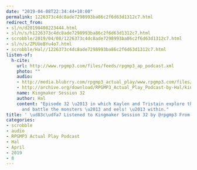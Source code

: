 ```yaml
---
date: "2019-04-08T22:34:44+10:00"
permalink: 1226373c4dc8ade7298993ba86c2f6d63d1312c7.html
redirect_from:
- sl/n/d20190408223444.html
- sl/n/s/h1226373c4dc8ade7298993ba86c2f6d63d1312c7.html
- scrobble/2019/04/08/1226373c4dc8ade7298993ba86c2f6d63d1312c7.html
- sl/n/s/ZPUUeBYu4o7.html
- scrobble/Hal//1226373c4dc8ade7298993ba86c2f6d63d1312c7.html
listen-of:
  h-cite:
    url: http://www.rpgmp3.com/files/feeds/rpgmp3_ap_podcast.xml
    photo: ""
    audio:
    - http://media.blubrry.com/rpgmp3_actual_play/www.rpgmp3.com/files/game_recordings/Sugar_Fuelled_Gamers/kingmaker_session_32.mp3
    - http://archive.org/download/RPGMP3_Actual_Play_Podcast-by-Hal/kingmaker_session_32.mp3
    name: Kingmaker Session 32
    author: Hal
    content: "Episode 32 \u2013 in which Kaylen and Tristain explore the Nomen Heights
      and battle the monsters \u2013 and eels! \u2013 within."
title: ' \ud83c\udfa7 Listened to Kingmaker Session 32 by @rpgmp3 From #RPGMP3ActualPlayPodcast'
categories:
- scrobble
- audio
- RPGMP3 Actual Play Podcast
- Hal
- April
- 2019
- 8
---
```

